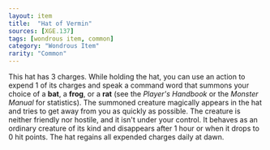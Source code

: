 ```yaml
---
layout: item
title:  "Hat of Vermin"
sources: [XGE.137]
tags: [wondrous item, common]
category: "Wondrous Item"
rarity: "Common"
---
```


This hat has 3 charges. While holding the hat, you can use an action to expend 1 of its charges and speak a command word that summons your choice of a **bat**, a **frog**, or a **rat** (see the _Player's Handbook_ or the _Monster Manual_ for statistics). The summoned creature magically appears in the hat and tries to get away from you as quickly as possible. The creature is neither friendly nor hostile, and it isn't under your control. It behaves as an ordinary creature of its kind and disappears after 1 hour or when it drops to 0 hit points. The hat regains all expended charges daily at dawn.